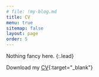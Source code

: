 ```yaml
---
# file: !my-blog.md
title: CV
menu: true
sitemap: false
layout: page
order: 5
---
```


Nothing fancy here.
{:.lead}

Download my [CV](./assets/cv.pdf){:target="_blank"}